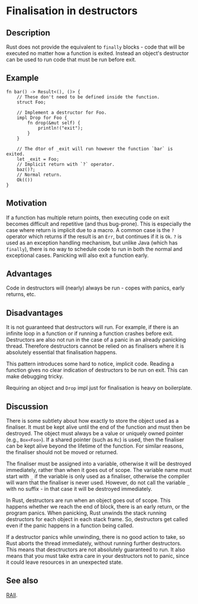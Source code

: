 # Finalisation in destructors

## Description

Rust does not provide the equivalent to `finally` blocks - code that will be
executed no matter how a function is exited. Instead an object's destructor can
be used to run code that must be run before exit.

## Example

```rust,ignore
fn bar() -> Result<(), ()> {
    // These don't need to be defined inside the function.
    struct Foo;

    // Implement a destructor for Foo.
    impl Drop for Foo {
        fn drop(&mut self) {
            println!("exit");
        }
    }

    // The dtor of _exit will run however the function `bar` is exited.
    let _exit = Foo;
    // Implicit return with `?` operator.
    baz()?;
    // Normal return.
    Ok(())
}
```

## Motivation

If a function has multiple return points, then executing code on exit becomes
difficult and repetitive (and thus bug-prone). This is especially the case where
return is implicit due to a macro. A common case is the `?` operator which
returns if the result is an `Err`, but continues if it is `Ok`. `?` is used as
an exception handling mechanism, but unlike Java (which has `finally`), there is
no way to schedule code to run in both the normal and exceptional cases.
Panicking will also exit a function early.

## Advantages

Code in destructors will (nearly) always be run - copes with panics, early
returns, etc.

## Disadvantages

It is not guaranteed that destructors will run. For example, if there is an
infinite loop in a function or if running a function crashes before exit.
Destructors are also not run in the case of a panic in an already panicking
thread. Therefore destructors cannot be relied on as finalisers where it is
absolutely essential that finalisation happens.

This pattern introduces some hard to notice, implicit code. Reading a function
gives no clear indication of destructors to be run on exit. This can make
debugging tricky.

Requiring an object and `Drop` impl just for finalisation is heavy on boilerplate.

## Discussion

There is some subtlety about how exactly to store the object used as a
finaliser. It must be kept alive until the end of the function and must then be
destroyed. The object must always be a value or uniquely owned pointer (e.g.,
`Box<Foo>`). If a shared pointer (such as `Rc`) is used, then the finaliser can
be kept alive beyond the lifetime of the function. For similar reasons, the
finaliser should not be moved or returned.

The finaliser must be assigned into a variable, otherwise it will be destroyed
immediately, rather than when it goes out of scope. The variable name must start
with `_` if the variable is only used as a finaliser, otherwise the compiler
will warn that the finaliser is never used. However, do not call the variable
`_` with no suffix - in that case it will be destroyed immediately.

In Rust, destructors are run when an object goes out of scope. This happens
whether we reach the end of block, there is an early return, or the program
panics. When panicking, Rust unwinds the stack running destructors for each
object in each stack frame. So, destructors get called even if the panic happens
in a function being called.

If a destructor panics while unwinding, there is no good action to take, so Rust
aborts the thread immediately, without running further destructors. This means
that desctructors are not absolutely guaranteed to run. It also means that you
must take extra care in your destructors not to panic, since it could leave
resources in an unexpected state.

## See also

[RAII](../patterns/RAII.md).
